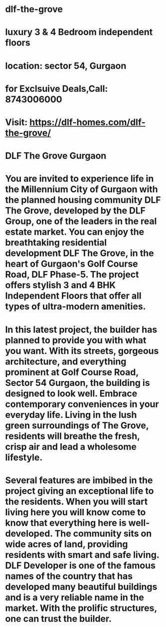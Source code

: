 # dlf-the-grove
# luxury 3 & 4 Bedroom independent floors
# location: sector 54, Gurgaon
# for Exclsuive Deals,Call: 8743006000
# Visit: https://dlf-homes.com/dlf-the-grove/
# DLF The Grove Gurgaon

# You are invited to experience life in the Millennium City of Gurgaon with the planned housing community DLF The Grove, developed by the DLF Group, one of the leaders in the real estate market. You can enjoy the breathtaking residential development DLF The Grove, in the heart of Gurgaon's Golf Course Road, DLF Phase-5. The project offers stylish 3 and 4 BHK Independent Floors that offer all types of ultra-modern amenities.

# In this latest project, the builder has planned to provide you with what you want. With its streets, gorgeous architecture, and everything prominent at Golf Course Road, Sector 54 Gurgaon, the building is designed to look well. Embrace contemporary conveniences in your everyday life. Living in the lush green surroundings of The Grove, residents will breathe the fresh, crisp air and lead a wholesome lifestyle.

# Several features are imbibed in the project giving an exceptional life to the residents. When you will start living here you will know come to know that everything here is well-developed. The community sits on wide acres of land, providing residents with smart and safe living. DLF Developer is one of the famous names of the country that has developed many beautiful buildings and is a very reliable name in the market. With the prolific structures, one can trust the builder.
